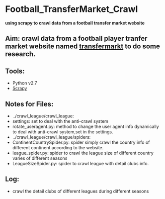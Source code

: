 # Football_TransferMarket_Crawl

**using scrapy to crawl data from a football transfer market website**

## Aim: crawl data from a football player tranfer market website named [transfermarkt][1] to do some research.

## Tools: 
* Python v2.7
* [Scrapy][2]

## Notes for Files: 
* ../crawl_league/crawl_league:
 * settings: set to deal with the anti-crawl system
 * rotate_useragent.py: method to change the user agent info dynamically to deal with anti-crawl system,set in the settings.
* ../crawl_league/crawl_league/spiders:
 * ContinentCountrySpider.py: spider simply crawl the country info of different continent according to the website.
 * league_spider.py: spider to crawl the league size of different country varies of different seasons
 * LeagueSizeSpider.py: spider to crawl league with detail clubs info.

## Log:  
* crawl the detail clubs of different leagues during different seasons


[1]: http://www.transfermarkt.co.uk
[2]: https://scrapy.org/

